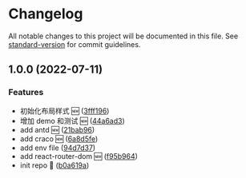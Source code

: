 # Changelog

All notable changes to this project will be documented in this file. See [standard-version](https://github.com/conventional-changelog/standard-version) for commit guidelines.

## 1.0.0 (2022-07-11)


### Features

* 初始化布局样式 :new: ([3fff196](https://github.com/goblin-laboratory/cra-template-mark/commit/3fff1966ed67350bb54fd0fe29a0ca432630be58))
* 增加 demo 和测试 :new: ([44a6ad3](https://github.com/goblin-laboratory/cra-template-mark/commit/44a6ad3243a1a109c7e3c572f7597a0c6988ed65))
* add antd :new: ([21bab96](https://github.com/goblin-laboratory/cra-template-mark/commit/21bab9647ff1c3196fa9d9bdc312510626f60e6e))
* add craco :new: ([6a8d5fe](https://github.com/goblin-laboratory/cra-template-mark/commit/6a8d5febbb458308710dcb0c2d828a7bdf813f52))
* add env file ([94d7d37](https://github.com/goblin-laboratory/cra-template-mark/commit/94d7d37e7259d2a715a177cdeeb89dc43c50559c))
* add react-router-dom :new: ([f95b964](https://github.com/goblin-laboratory/cra-template-mark/commit/f95b964e652ddab9f02d8751588cacd63deedd48))
* init repo :tada: ([b0a619a](https://github.com/goblin-laboratory/cra-template-mark/commit/b0a619abc1a448e403910f0828912c48b0bcc0a6))
